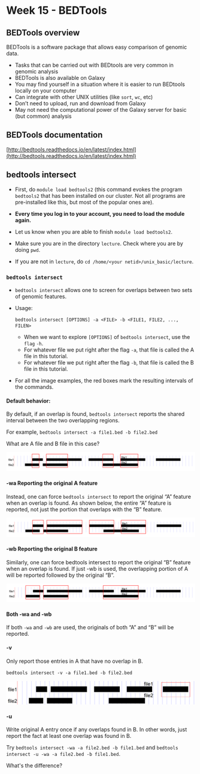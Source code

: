 # Week 15 - BEDTools

## BEDTools overview

BEDTools is a software package that allows easy comparison of genomic data.

- Tasks that can be carried out with BEDtools are very common in genomic analysis
- BEDTools is also available on Galaxy 
- You may find yourself in a situation where it is easier to run BEDtools locally on your computer
- Can integrate with other UNIX utilities (like `sort`, `wc`, etc)
- Don’t need to upload, run and download from Galaxy
- May not need the computational power of the Galaxy server for basic (but common) analysis

## BEDTools documentation
[http://bedtools.readthedocs.io/en/latest/index.html](http://bedtools.readthedocs.io/en/latest/index.html)

## bedtools intersect
- First, do `module load bedtools2` (this command evokes the program `bedtools2` that has been installed on our cluster. Not all programs are pre-installed like this, but most of the popular ones are). 
- **Every time you log in to your account, you need to load the module again.**
- Let us know when you are able to finish `module load bedtools2`.

- Make sure you are in the directory `lecture`. Check where you are by doing `pwd`. 
- If you are not in `lecture`, do `cd /home/<your netid>/unix_basic/lecture`.

### `bedtools intersect` 
- `bedtools intersect` allows one to screen for overlaps between two sets of genomic features.
- Usage:

	```
	bedtools intersect [OPTIONS] -a <FILE> -b <FILE1, FILE2, ..., FILEN>
	```
	- When we want to explore `[OPTIONS]` of `bedtools intersect`, use the `flag` `-h`.
	- For whatever file we put right after the flag `-a`, that file is called the A file in this tutorial.
	- For whatever file we put right after the flag `-b`, that file is called the B file in this tutorial.
- For all the image examples, the red boxes mark the resulting intervals of the commands.

#### Default behavior:
By default, if an overlap is found, `bedtools intersect` reports the shared interval between the two overlapping regions.

For example, `bedtools intersect -a file1.bed -b file2.bed`

What are A file and B file in this case?

<img src="/images/bedtools-default.PNG" />


#### -wa Reporting the original A feature
Instead, one can force `bedtools intersect` to report the original “A” feature when an overlap is found. As shown below, the entire “A” feature is reported, not just the portion that overlaps with the “B” feature.

<img src="/images/bedtools-wa.PNG" />

#### -wb Reporting the original B feature
Similarly, one can force bedtools intersect to report the original “B” feature when an overlap is found. If just -wb is used, the overlapping portion of A will be reported followed by the original “B”. 

<img src="/images/bedtools-wb.PNG" />

#### Both -wa and -wb
If both `-wa` and `-wb` are used, the originals of both “A” and “B” will be reported.

#### -v
Only report those entries in A that have no overlap in B.
```
bedtools intersect -v -a file1.bed -b file2.bed
```
<img src="/images/bedtools-v.PNG" />
    
#### -u
Write original A entry once if any overlaps found in B. In other words, just report the fact at least one overlap was found in B.

Try `bedtools intersect -wa -a file2.bed -b file1.bed` and `bedtools intersect -u -wa -a file2.bed -b file1.bed`. 

What's the difference?
